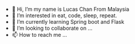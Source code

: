 - 👋 Hi, I’m my name is Lucas Chan From Malaysia
- 👀 I’m interested in eat, code, sleep, repeat.
- 🌱 I’m currently learning Spring boot and Flask
- 💞️ I’m looking to collaborate on ...
- 📫 How to reach me ...

<!---
chilamlol/chilamlol is a ✨ special ✨ repository because its `README.md` (this file) appears on your GitHub profile.
You can click the Preview link to take a look at your changes.
--->
